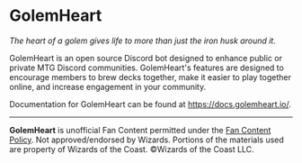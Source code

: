 # GolemHeart

_The heart of a golem gives life to more than just the iron husk around it._

GolemHeart is an open source Discord bot designed to enhance public or private MTG Discord communities. GolemHeart's features are designed to encourage members to brew decks together, make it easier to play together online, and increase engagement in your community.

Documentation for GolemHeart can be found at https://docs.golemheart.io/.
___
**GolemHeart** is unofficial Fan Content permitted under the [Fan Content Policy](https://company.wizards.com/en/legal/fancontentpolicy). Not approved/endorsed by Wizards. Portions of the materials used are property of Wizards of the Coast. ©Wizards of the Coast LLC.

